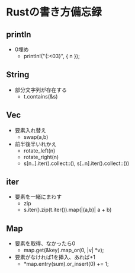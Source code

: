# Rustの書き方備忘録

## println
- 0埋め
  - println!("{:<03}", { n });

## String
- 部分文字列が存在する
  - t.contains(&s)

## Vec
- 要素入れ替え
  - swap(a,b)
- 前半後半いれかえ
  - rotate_left(n)
  - rotate_right(n)
  - s[n..].iter().collect::<String>(), s[..n].iter().collect::<String>())

## iter
- 要素を一緒にまわす
  - zip
  - s.iter().zip(t.iter()).map(|(a,b)| a + b)

## Map
- 要素を取得、なかったら0
  - map.get(&key).map_or(0, |v| *v);
- 要素がなければ1を挿入、あれば+1
  - *map.entry(sum).or_insert(0) += 1;
